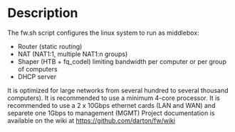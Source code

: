 
# Description

The fw.sh script configures the linux system to run as middlebox:
- Router (static routing)
- NAT (NAT1:1, multiple NAT1:n groups)
- Shaper (HTB + fq_codel) limiting bandwidth per computer or per group of computers
- DHCP server

It is optimized for large networks from several hundred to several thousand computers).
It is recommended to use a minimum 4-core processor.
It is recommended to use a 2 x 10Gbps ethernet cards (LAN and WAN) and separete one 1Gbps to management (MGMT)
Project documentation is available on the wiki at https://github.com/darton/fw/wiki
